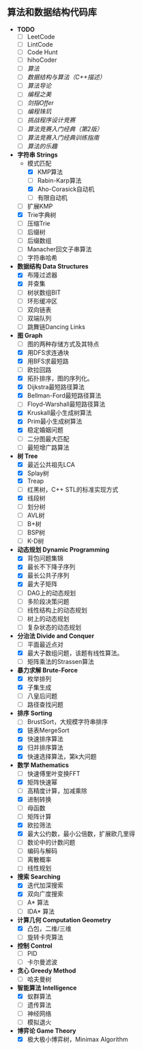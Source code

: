 ## 算法和数据结构代码库

- **TODO**
    - [ ] LeetCode
    - [ ] LintCode
    - [ ] Code Hunt
    - [ ] hihoCoder
    - [ ] _算法_
    - [ ] _数据结构与算法（C++描述）_
    - [ ] _算法导论_
    - [ ] _编程之美_
    - [ ] _剑指Offer_
    - [ ] _编程珠玑_
    - [ ] _挑战程序设计竞赛_
    - [ ] _算法竞赛入门经典（第2版）_
    - [ ] _算法竞赛入门经典训练指南_
    - [ ] _算法的乐趣_
- **字符串 Strings**
    - 模式匹配
        - [x] KMP算法
        - [ ] Rabin-Karp算法
        - [x] Aho-Corasick自动机
        - [ ] 有限自动机
    - [ ] 扩展KMP
    - [x] Trie字典树
    - [ ] 压缩Trie
    - [ ] 后缀树
    - [ ] 后缀数组
    - [ ] Manacher回文子串算法
    - [ ] 字符串哈希
- **数据结构 Data Structures**
    - [x] 布隆过滤器
    - [x] 并查集
    - [ ] 树状数组BIT
    - [ ] 环形缓冲区
    - [ ] 双向链表
    - [ ] 双端队列
    - [ ] 跳舞链Dancing Links
- **图 Graph**
    - [ ] 图的两种存储方式及其特点
    - [x] 用DFS求连通块
    - [x] 用BFS求最短路
    - [ ] 欧拉回路
    - [x] 拓扑排序，图的序列化。
    - [x] Dijkstra最短路径算法
    - [x] Bellman-Ford最短路径算法
    - [ ] Floyd-Warshall最短路径算法
    - [x] Kruskall最小生成树算法
    - [x] Prim最小生成树算法
    - [x] 稳定婚姻问题
    - [ ] 二分图最大匹配
    - [ ] 最短增广路算法
- **树 Tree**
    - [x] 最近公共祖先LCA
    - [x] Splay树
    - [x] Treap
    - [ ] 红黑树，C++ STL的标准实现方式
    - [x] 线段树
    - [ ] 划分树
    - [ ] AVL树
    - [ ] B+树
    - [ ] BSP树
    - [ ] K-D树
- **动态规划 Dynamic Programming**
    - [x] 背包问题集锦
    - [x] 最长不下降子序列
    - [x] 最长公共子序列
    - [x] 最大子矩阵
    - [ ] DAG上的动态规划
    - [ ] 多阶段决策问题
    - [ ] 线性结构上的动态规划
    - [ ] 树上的动态规划
    - [ ] 复杂状态的动态规划
- **分治法 Divide and Conquer**
    - [ ] 平面最近点对
    - [x] 最大子数组问题，该题有线性算法。
    - [ ] 矩阵乘法的Strassen算法
- **暴力求解 Brute-Force**
    - [x] 枚举排列
    - [x] 子集生成
    - [ ] 八皇后问题
    - [ ] 路径查找问题
- **排序 Sorting**
    - [ ] BrustSort，大规模字符串排序
    - [x] 链表MergeSort
    - [x] 快速排序算法
    - [x] 归并排序算法
    - [x] 快速选择算法，第k大问题
- **数学 Mathematics**
    - [ ] 快速傅里叶变换FFT
    - [x] 矩阵快速幂
    - [ ] 高精度计算，加减乘除
    - [x] 进制转换
    - [ ] 母函数
    - [ ] 矩阵计算
    - [x] 欧拉筛法
    - [x] 最大公约数，最小公倍数，扩展欧几里得
    - [ ] 数论中的计数问题
    - [ ] 编码与解码
    - [ ] 离散概率
    - [ ] 线性规划
- **搜索 Searching**
    - [x] 迭代加深搜索
    - [x] 双向广度搜索
    - [ ] A* 算法
    - [ ] IDA* 算法
- **计算几何 Computation Geometry**
    - [x] 凸包，二维/三维
    - [ ] 旋转卡壳算法
- **控制 Control**
    - [ ] PID
    - [ ] 卡尔曼滤波
- **贪心 Greedy Method**
    - [ ] 哈夫曼树
- **智能算法 Intelligence**
    - [x] 蚁群算法
    - [ ] 遗传算法
    - [ ] 神经网络
    - [ ] 模拟退火
- **博弈论 Game Theory**
    - [x] 极大极小博弈树，Minimax Algorithm